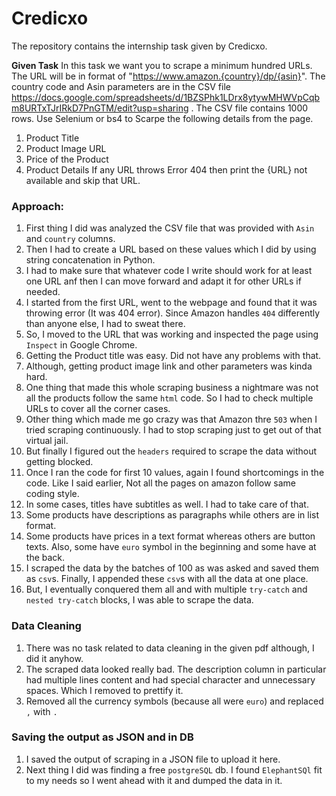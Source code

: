 # Credicxo
The repository contains the internship task given by Credicxo.

**Given Task**
In this task we want you to scrape a minimum hundred URLs.
The URL will be in format of "https://www.amazon.{country}/dp/{asin}". The country code and Asin parameters are in the CSV file https://docs.google.com/spreadsheets/d/1BZSPhk1LDrx8ytywMHWVpCqbm8URTxTJrIRkD7PnGTM/edit?usp=sharing . The CSV file contains 1000 rows.
Use Selenium or bs4 to Scarpe the following details from the page.
1. Product Title
2. Product Image URL
3. Price of the Product
4. Product Details
If any URL throws Error 404 then print the {URL} not available and skip that URL.

### Approach:
1. First thing I did was analyzed the CSV file that was provided with `Asin` and `country` columns.
2. Then I had to create a URL based on these values which I did by using string concatenation in Python.
3. I had to make sure that whatever code I write should work for at least one URL anf then I can move forward and adapt it for other URLs if needed.
4. I started from the first URL, went to the webpage and found that it was throwing error (It was 404 error). Since Amazon handles `404` differently than anyone else, I had to sweat there.
5. So, I moved to the URL that was working and inspected the page using `Inspect` in Google Chrome.
6. Getting the Product title was easy. Did not have any problems with that.
7. Although, getting product image link and other parameters was kinda hard.
8. One thing that made this whole scraping business a nightmare was not all the products follow the same `html` code. So I had to check multiple URLs to cover all the corner cases.
9. Other thing which made me go crazy was that Amazon thre `503` when I tried scraping continuously. I had to stop scraping just to get out of that virtual jail.
10. But finally I figured out the `headers` required to scrape the data without getting blocked.
11. Once I ran the code for first 10 values, again I found shortcomings in the code. Like I said earlier, Not all the pages on amazon follow same coding style.
12. In some cases, titles have subtitles as well. I had to take care of that.
13. Some products have descriptions as paragraphs while others are in list format.
14. Some products have prices in a text format whereas others are button texts. Also, some have `euro` symbol in the beginning and some have at the back.
15. I scraped the data by the batches of 100 as was asked and saved them as `csv`s. Finally, I appended these `csv`s with all the data at one place.
16. But, I eventually conquered them all and with multiple `try-catch` and `nested try-catch` blocks, I was able to scrape the data.

### Data Cleaning
1. There was no task related to data cleaning in the given pdf although, I did it anyhow.
2. The scraped data looked really bad. The description column in particular had multiple lines content and had special character and unnecessary spaces. Which I removed to prettify it.
3. Removed all the currency symbols (because all were `euro`) and replaced `,` with `.`

### Saving the output as JSON and in DB
1. I saved the output of scraping in a JSON file to upload it here.
2. Next thing I did was finding a free `postgreSQL` db. I found `ElephantSQl` fit to my needs so I went ahead with it and dumped the data in it.

